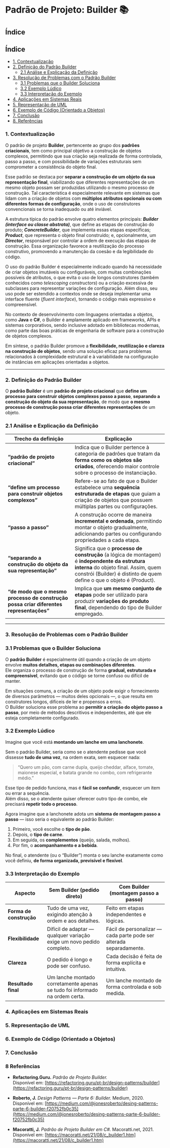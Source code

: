 # Padrão de Projeto: Builder 📚

## Índice

## Índice

- [1. Contextualização](#1-contextualização)
- [2. Definição do Padrão Builder](#2-definição-do-padrão-builder)
  - [2.1 Análise e Explicação da Definição](#21-análise-e-explicação-da-definição)
- [3. Resolução de Problemas com o Padrão Builder](#3-resolução-de-problemas-com-o-padrão-builder)
  - [3.1 Problemas que o Builder Soluciona](#31-problemas-que-o-builder-soluciona)
  - [3.2 Exemplo Lúdico](#32-exemplo-lúdico)
  - [3.3 Interpretação do Exemplo](#33-interpretação-do-exemplo)
- [4. Aplicações em Sistemas Reais](#4-aplicações-em-sistemas-reais)
- [5. Representação de UML](#5-representação-de-uml)
- [6. Exemplo de Código (Orientado a Objetos)](#6-exemplo-de-código-orientado-a-objetos)
- [7. Conclusão](#7-conclusão)
- [8. Referências](#8-referências)

   
### 1. Contextualização

O padrão de projeto **Builder**, pertencente ao grupo dos **padrões criacionais**, tem como principal objetivo a construção de objetos complexos, permitindo que sua criação seja realizada de forma controlada, passo a passo, e com possibilidade de variações estruturais sem comprometer a consistência do objeto final.

Esse padrão se destaca por **separar a construção de um objeto da sua representação final**, viabilizando que diferentes representações de um mesmo objeto possam ser produzidas utilizando o mesmo processo de construção. Tal característica é especialmente relevante em sistemas que lidam com a criação de objetos com **múltiplos atributos opcionais ou com diferentes formas de configuração**, onde o uso de construtores convencionais se torna inadequado ou até inviável.

A estrutura típica do padrão envolve quatro elementos principais: _**Builder (interface ou classe abstrata)**_, que define as etapas de construção do produto; _**ConcreteBuilder**_, que implementa essas etapas específicas; _**Product**_, que representa o objeto final construído; e, opcionalmente, um _**Director**_, responsável por controlar a ordem de execução das etapas de construção. Essa organização favorece a reutilização do processo construtivo, promovendo a manutenção da coesão e da legibilidade do código.

O uso do padrão Builder é especialmente indicado quando há necessidade de criar objetos imutáveis ou configuráveis, com muitas combinações possíveis de atributos, o que evita o uso de longos construtores (também conhecidos como *telescoping constructors*) ou a criação excessiva de subclasses para representar variações de configuração. Além disso, seu uso pode ser estendido a contextos onde se deseja implementar uma interface fluente (*fluent interface*), tornando o código mais expressivo e compreensível.

No contexto de desenvolvimento com linguagens orientadas a objetos, como **Java** e **C#**, o Builder é amplamente aplicado em frameworks, APIs e sistemas corporativos, sendo inclusive adotado em bibliotecas modernas, como parte das boas práticas de engenharia de software para a construção de objetos complexos.

Em síntese, o padrão Builder promove a **flexibilidade, reutilização e clareza na construção de objetos**, sendo uma solução eficaz para problemas relacionados à complexidade estrutural e à variabilidade na configuração de instâncias em aplicações orientadas a objetos.

---

### 2. Definição do Padrão Builder

O **padrão Builder** é um **padrão de projeto criacional** que **define um processo para construir objetos complexos passo a passo**, **separando a construção do objeto da sua representação**, de modo que **o mesmo processo de construção possa criar diferentes representações** de um objeto.  

### 2.1 Análise e Explicação da Definição

| **Trecho da definição** | **Explicação** |
|--------------------------|----------------|
| **“padrão de projeto criacional”** | Indica que o Builder pertence à categoria de padrões que tratam da **forma como os objetos são criados**, oferecendo maior controle sobre o processo de instanciação. |
| **“define um processo para construir objetos complexos”** | Refere-se ao fato de que o Builder estabelece uma **sequência estruturada de etapas** que guiam a criação de objetos que possuem múltiplas partes ou configurações. |
| **“passo a passo”** | A construção ocorre de maneira **incremental e ordenada**, permitindo montar o objeto gradualmente, adicionando partes ou configurando propriedades a cada etapa. |
| **“separando a construção do objeto da sua representação”** | Significa que o **processo de construção** (a lógica de montagem) é **independente da estrutura interna** do objeto final. Assim, quem constrói (Builder) é distinto de quem define o que o objeto é (Product). |
| **“de modo que o mesmo processo de construção possa criar diferentes representações”** | Implica que **um mesmo conjunto de etapas** pode ser utilizado para produzir **variações do produto final**, dependendo do tipo de Builder empregado. |

---

### 3. Resolução de Problemas com o Padrão Builder

### 3.1 Problemas que o Builder Soluciona

O **padrão Builder** é especialmente útil quando a criação de um objeto envolve **muitos detalhes, etapas ou combinações diferentes**.  
Ele organiza o processo de construção de forma **gradual, estruturada e compreensível**, evitando que o código se torne confuso ou difícil de manter.

Em situações comuns, a criação de um objeto pode exigir o fornecimento de diversos parâmetros — muitos deles opcionais —, o que resulta em construtores longos, difíceis de ler e propensos a erros.  
O Builder soluciona esse problema ao **permitir a criação do objeto passo a passo**, por meio de métodos descritivos e independentes, até que ele esteja completamente configurado.

### 3.2 Exemplo Lúdico

Imagine que você está **montando um lanche em uma lanchonete**.

Sem o padrão Builder, seria como se o atendente pedisse que você dissesse **tudo de uma vez**, na ordem exata, sem esquecer nada:

> “Quero um pão, com carne dupla, queijo cheddar, alface, tomate, maionese especial, e batata grande no combo, com refrigerante médio.”

Esse tipo de pedido funciona, mas é **fácil se confundir**, esquecer um item ou errar a sequência.  
Além disso, se o atendente quiser oferecer outro tipo de combo, ele precisará **repetir todo o processo**.

Agora imagine que a lanchonete adota um **sistema de montagem passo a passo** — isso seria o equivalente ao padrão Builder:

1. Primeiro, você escolhe o **tipo de pão**.  
2. Depois, o **tipo de carne**.  
3. Em seguida, os **complementos** (queijo, salada, molhos).  
4. Por fim, o **acompanhamento e a bebida**.  

No final, o atendente (ou o “Builder”) monta o seu lanche exatamente como você definiu, **de forma organizada, previsível e flexível**.

### 3.3 Interpretação do Exemplo

| **Aspecto** | **Sem Builder (pedido direto)** | **Com Builder (montagem passo a passo)** |
|--------------|--------------------------------|------------------------------------------|
| **Forma de construção** | Tudo de uma vez, exigindo atenção à ordem e aos detalhes. | Feito em etapas independentes e lógicas. |
| **Flexibilidade** | Difícil de adaptar — qualquer variação exige um novo pedido completo. | Fácil de personalizar — cada parte pode ser alterada separadamente. |
| **Clareza** | O pedido é longo e pode ser confuso. | Cada decisão é feita de forma explícita e intuitiva. |
| **Resultado final** | Um lanche montado corretamente apenas se tudo foi informado na ordem certa. | Um lanche montado de forma controlada e sob medida. |

### 4. Aplicações em Sistemas Reais

### 5. Representação de UML

### 6. Exemplo de Código (Orientado a Objetos)

### 7. Conclusão

### 8 Referências

- **Refactoring.Guru.** *Padrão de Projeto Builder.*  
  Disponível em: [https://refactoring.guru/pt-br/design-patterns/builder](https://refactoring.guru/pt-br/design-patterns/builder)

- **Roberto, J.** *Design Patterns — Parte 6: Builder.* Medium, 2020.  
  Disponível em: [https://medium.com/@jonesroberto/desing-patterns-parte-6-builder-f20752fb0c35](https://medium.com/@jonesroberto/desing-patterns-parte-6-builder-f20752fb0c35)

- **Macoratti, J.** *Padrão de Projeto Builder em C#.* Macoratti.net, 2021.  
  Disponível em: [https://macoratti.net/21/08/c_builder1.htm](https://macoratti.net/21/08/c_builder1.htm)



